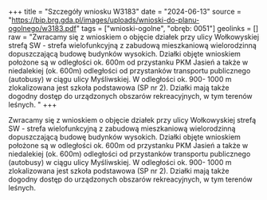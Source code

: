 +++
title = "Szczegóły wniosku W3183"
date = "2024-06-13"
source = "https://bip.brg.gda.pl/images/uploads/wnioski-do-planu-ogolnego/w3183.pdf"
tags = ["wnioski-ogolne", "obręb: 0051"]
geolinks = []
raw = "Zwracamy się z wnioskiem o objęcie działek przy ulicy Wołkowyskiej strefą SW - strefa wielofunkcyjną z zabudową mieszkaniową wielorodzinną dopuszczającą budowę budynków wysokich. Działki objęte wnioskiem położone są w odległości ok. 600m od przystanku PKM Jasień a także w niedalekiej (ok. 600m) odległości od przystanków transportu publicznego (autobusy) w ciągu ulicy Myśliwskiej. W odległości ok. 900- 1000 m zlokalizowana jest szkoła podstawowa (SP nr 2). Działki mają także dogodny dostęp do urządzonych obszarów rekreacyjnych, w tym terenów leśnych. "
+++

Zwracamy się z wnioskiem o objęcie działek przy ulicy Wołkowyskiej strefą SW - strefa wielofunkcyjną z
zabudową mieszkaniową wielorodzinną dopuszczającą budowę budynków wysokich. Działki objęte
wnioskiem położone są w odległości ok. 600m od przystanku PKM Jasień a także w niedalekiej (ok. 600m)
odległości od przystanków transportu publicznego (autobusy) w ciągu ulicy Myśliwskiej. W odległości ok. 900-
1000 m zlokalizowana jest szkoła podstawowa (SP nr 2). Działki mają także dogodny dostęp do urządzonych
obszarów rekreacyjnych, w tym terenów leśnych.



